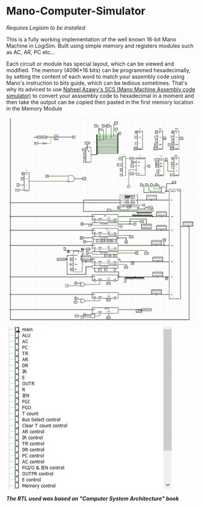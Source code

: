 # Mano-Computer-Simulator

_Requires Logisim to be installed_

This is a fully working implementation of the well known 16-bit Mano Machine in LogiSim. Built using simple memory and registers modules such as AC, AR, PC etc...

Each circuit or module has special layout, which can be viewed and modified. The memory (4096*16 bits) can be programmed hexadecimally, by setting the content of each word to match your assembly code using Mano's instruction to bits guide, which can be tedious sometimes. That's why its adviced to use [Naheel Azawy's SCS (Mano Machine Assembly code simulator)](https://github.com/Naheel-Azawy/Simple-Computer-Simulator) to convert your asssembly code to hexadecimal in a moment and then take the output can be copied then pasted in the first memory location in the Memory Module

![screenshots](./Screenshot1.png)
![screenshots](./Screenshot2.jpg)

_**The RTL used was based on "Computer System Architecture" book**_
